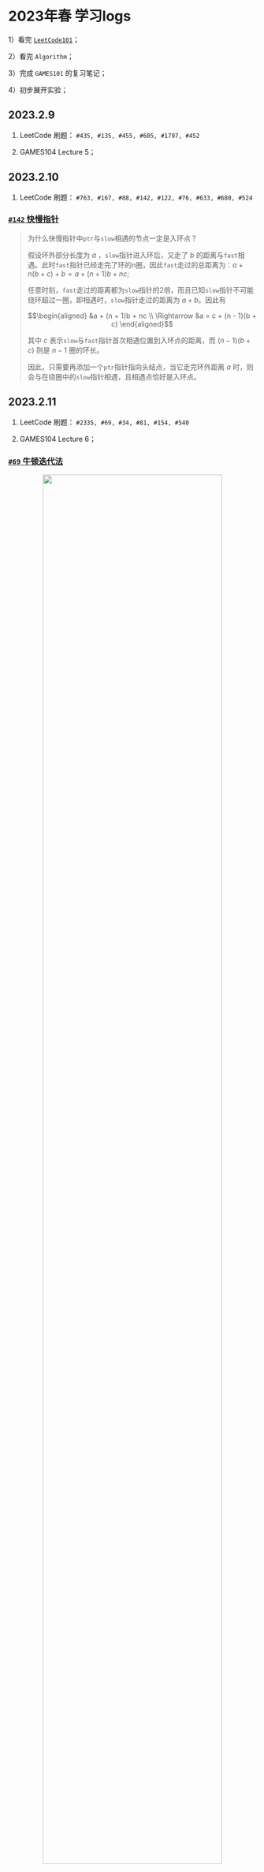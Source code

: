 # 2023年春 学习logs

1）看完 [`LeetCode101`](https://github.com/changgyhub/leetcode_101)；

2）看完 `Algorithm`；

3）完成 `GAMES101` 的复习笔记；

4）初步展开实验；

## 2023.2.9

1) LeetCode 刷题：
`#435, #135, #455, #605, #1797, #452`

2) GAMES104 Lecture 5；

## 2023.2.10

1) LeetCode 刷题：
`#763, #167, #88, #142, #122, #76, #633, #680, #524`

### [`#142` 快慢指针](https://leetcode.cn/problems/linked-list-cycle-ii/)

> 为什么快慢指针中`ptr`与`slow`相遇的节点一定是入环点？
>
> 假设环外部分长度为 $a$ ，`slow`指针进入环后，又走了 $b$ 的距离与`fast`相遇。此时`fast`指针已经走完了环的n圈，因此`fast`走过的总距离为：$a + n(b + c) + b = a + (n + 1)b + n c$;
>
> 任意时刻，`fast`走过的距离都为`slow`指针的2倍，而且已知`slow`指针不可能绕环超过一圈，即相遇时，`slow`指针走过的距离为 $a + b$。因此有
>
> $$\begin{aligned} &a + (n + 1)b + nc \\ \Rightarrow &a = c + (n - 1)(b + c) \end{aligned}$$
>
>其中 $c$ 表示`slow`与`fast`指针首次相遇位置到入环点的距离，而 $(n - 1)(b + c)$ 则是 $n - 1$ 圈的环长。
>
>因此，只需要再添加一个`ptr`指针指向头结点，当它走完环外距离 $a$ 时，则会与在绕圈中的`slow`指针相遇，且相遇点恰好是入环点。

## 2023.2.11

1) LeetCode 刷题：
`#2335, #69, #34, #81, #154, #540`

2) GAMES104 Lecture 6；

### [`#69` 牛顿迭代法](https://leetcode.cn/problems/sqrtx/)

<div align="center">
 <img src="Figure/牛顿迭代法.png" width = "85%" >
</div>

> 我们选择 $x_0 = C$ 作为初始值。
>
>在每一步迭代中，我们通过当前的交点 $x_i$，找到函数图像上的点 $(x_i, x^2_i - C)$，作为一条斜率为 $f(x_i) = 2x_i$ 的直线，直线的方程为：
>$$\begin{aligned}y &= 2x_i(x - x_i) + x^2_i - C \\ &= 2x_ix - (x^2_i + C) \end{aligned}$$
>与横轴的交点为方程 $2x_ix - (x^2_i + C)$ 的解，即为新的迭代结果 $x_(x+1)$:
>$$x_{i+1} = \cfrac{1}{2}(x_i + \cfrac{C}{x_i})$$
>在进行 $k$ 次迭代后，$x_k$的值与真实的零点 $\sqrt{C}$ 足够接近，即可作为答案。

### 二分查找

> 二分查找通常分为 **左闭右开** 和 **左闭右闭** 两种写法.

左闭右开中，循环的区间为 $[left, right)$，所以有 `left = mid + 1` 和 `right = mid`。主循环判断条件为 $left < right$。

左闭右闭时，循环的区间为 $[left, right]$，所以有 `left = mid + 1` 和 `right = mid - 1`。主循环判断条件为 $left \leq right$。

在刷题时，应当思考如果最后区间只剩下少量的数，自己的写法是否会陷入死循环，如果某种写法无法跳出死循环，则考虑尝试另一种写法。

## 2023.2.12

1) LeetCode 刷题：
`#1138, #215, #347, #75, #451, #695, #547`

2) GAMES104 Lecture 7；

### DFS 和 BFS

用栈实现的深度优先搜索和用队列实现的广度优先搜索在写法上并没有太大差异，因此使用哪一种搜索方式需要根据实际的功能需求来判断。

## 2023.2.13

1) LeetCode 刷题：
`#1234, #417, #46, #77, #79, #257, #51, #934`

## 2023.2.14

1) LeetCode 刷题：
`#126, #130, #1124, #70, #198, #413, #64, #542`

## 2023.2.15

1) LeetCode 刷题：
`#1250, #221, #279, #91, #139, #300, #1, #1143, #967`

### [`#1250` 「裴蜀定理」](https://leetcode.cn/problems/check-if-it-is-a-good-array/)

> 对于不全为零的任意整数 $a$ 和 $b$，记 $g = gcd(a, b)$，其中 $gcd(a, b)$ 为  $a$ 和 $b$ 的最大公约数，则对于任意整数 $x$ 和 $y$ 都满足 $a \times x + b \times y$ 是 $g$ 的倍数，特别的，存在整数 $x$ 和 $y$ 满足 $a \times x + b \times y = g$。

### [`#279` 四平方和定理](https://leetcode.cn/problems/perfect-squares/)

> 四平方和定理证明了任意一个正整数都可以被表示为至多四个正整数的平方和。
>
> 同时四平方和定理包含了一个更强的结论：当且仅当 $n \neq 4^k \times (8m + 7)$ 时，$n$ 可以被表示为至多三个正整数的平方和。因此，当 $n = 4^k \times (8m + 7)$ 时,$n$ 只能被表示为四个正整数的平方和。此时我们可以直接返回 4。

当 $n \neq 4^k \times (8m + 7)$时，我们需要判断到底多少个完全平方数能够表示 $n$，我们知道答案只会是 $1, 2, 3$ 中的一个：

- 答案为1时，则必有 $n$ 为完全平方数；
- 答案为2时，则有 $n = a^2 + b^2$，我们只需要枚举所有的 $a (1 \leq a \leq \sqrt{n})$，判断 $n - a^2$ 是否为完全平方数即可；
- 答案为3时， 我们只需要检查答案为 $1$ 或 $2$ 的两种情况，即可利用排除法确定答案。

## 2023.2.16

1) LeetCode 刷题：
`#2341, #416, #474, #322, #72, #650, #10, #121`

## 2023.2.17

1) LeetCode 刷题：
`#1139, #123, #188`

2) algorithm 2-3 tree

## 2023.2.18

1) LeetCode 刷题：
`#1237, #309, #714, #213`

## 2023.2.19

NULL

## 2023.2.20

1) LeetCode 刷题：
`#2347, #53, #343, #583, #646, #376, #494, #241`

## 2023.2.21

1) LeetCode 刷题：
`#1326, #932, #312, #204, #504, #172, #415, #326, #39`

### 公倍数与公因数

> 利用 **辗转相除法** 可以很方便地求得两个数的最大公因数（greatest common divisor, gcd）；
> 将两个数相乘再除以最大公因数即可得到最小公倍数（least common multiple, lcm）。

```c
    int gcd(int a, int b) {
        return b == 0 ? a : gcd(b, a % b);
    }

    int lcm(int a, int b) {
        return a * b / gcd(a, b);
    }
```

> 进一步地，我们也可以通过扩展欧几里得算法（extend gcd）在求得 $a$ 和 $b$ 最大公因数的同时，也得到它们的系数 $x$ 和 $y$，从而使得 $ax + by = gcd(a, b)$，这组系数同样适用于[裴蜀定理](#1250-裴蜀定理)。

```cpp
    int xGCD(int a, int b, int& x, int& y) {
        if (!b) {
            x = 1, y = 2;
            return a;
        }
        int x1, y1;
        int gcd = xGCD(b, a % b, x1, y1);
        x = x1, y = x1 - (a / b) * y1;
        return gcd;
    }
```

### [`#204` 埃氏筛法](https://leetcode.cn/problems/count-primes/)

> 埃拉托斯特尼筛法（Sieve of Eratosthenes, 简称埃氏筛法）是非常常用的，判断一个整数是否是质数的方法。
> 其原理也十分易懂：从 $1$ 到 $n$ 遍历，假设当前遍历到 $m$ ,则把所有小于 $n$ 的，且是 $m$ 的倍数的整数标为合数；遍历完成后，没有被标为合数的数字即为质数。

这里还可以继续优化，对于一个质数 $x$，如果从 $2x$ 标记其实是冗余的，应该直接从 $x\times x$ 开始标记，因为 $2x, 3x, ...$ 这些数一定在 $x$ 之前就被其他数的倍数标记过了。

同时还有 **偶数一定不是质数**，**最小质因子一定小于等于开方数** 等优化方法。

## 2023.2.22

1) LeetCode 刷题：
`#1140, #384, #528, #382, #168, #67, #238, #169, #131`

### [`#384` Fisher-Yates 洗牌算法](https://leetcode.cn/problems/shuffle-an-array/)

> Fisher-Yates 洗牌算法，原理是通过随机交换位置来实现随机打乱，有正向和反向两种写法，且实现非常方便。时间复杂度为 $O(n)$;

具体的，实现算法如下：

- 设待原地打乱的数组 $nums$。
- 循环 $n$ 次，在第 $i$ 次循环中 $(0 \leq i \leq n)$：
  - 在 $[i, n)$ 中随机抽取一个下标 $j$；
  - 将第 $i$ 个元素与第 $j$ 个元素交换。

### [`#382` 水库算法](https://leetcode.cn/problems/linked-list-random-node/)

> 水库采样：遍历一次链表，在遍历到第 $m$ 个节点时，有 $\frac{1}{m}$ 的概率选择这个节点覆盖掉之前的节点选择。

简单证明。对于长度为n的链表的第m个节点，最后被采样的充要条件是它被选择，且之后的节点都没有被选择。这种情况发生的概率为 $\frac{1}{m} \times \frac{m}{m + 1} \times \frac{m + 1}{m + 2} \times \ldots \times \frac{n - 1}{n} = \frac{1}{n}$ 。因此每个点都有均等的概率被选择。

### [`#169` Boyer-Moore 投票算法](https://leetcode.cn/problems/majority-element/)

> Boyer-Moore Majority Vote 算法。如果我们把众数记为 $+1$，把其他数记为 $-1$，将它们全部加起来，显然和大于0，从结果本身我们可以看出众数比其他数多。

Boyer-Moore 算法的详细步骤：

- 我们维护一个候选众数 `candidate` 和它出现的次数 `count`。初始时 `candidate` 可以为任意值，`count` 为 `0`；
  
- 我们遍历数组 `nums` 中的所有元素，对于每个元素 `x`，在判断 `x` 之前，如果 `count` 的值为 `0`，我们先将 `x` 的值赋予 `candidate`，随后我们判断 `x`：
  - 如果 `x` 与 `candidate` 相等，那么计数器 `count` 的值增加 `1`；
  - 如果 `x` 与 `candidate` 不等，那么计数器 `count` 的值减少 `1`；
  
- 在遍历完成后，`candidate` 即为整个数组的众数。

sda #202

## 2023.2.23

1) LeetCode 刷题：
`#1238, #89, #202, #470, #462, #3, #461, #190, #136, #231, #342, #318, #338`

### [`#1238` 格雷编码](https://leetcode.cn/problems/circular-permutation-in-binary-representation/)

> 在一组数的编码中，若任意两个相邻的代码只有一位二进制数不同，则称这种编码为 **格雷码**（Gray Code），另外由于最大数与最小数之间也仅一位数不同，即 “首尾相连”，因此又称 **循环码** 或 **反射码**。

格雷码可以使用公式直接求出。第 $i$ $(i \geq 0)$ 个格雷码即为：
$$g_i=i \oplus \lfloor \frac{i}{2} \rfloor$$
其中 $\oplus$ 表示按位异或运算。特别的，如果该组编码中第一个整数不为 $0$ ，则需要将求出的结果的每一项都与第一个整数 $start$ 按位进行异或运算：
$$ g_i=i \oplus \lfloor \frac{i}{2} \rfloor \oplus start$$

### [`#461` Brian Kernighan 算法](https://leetcode.cn/problems/hamming-distance/)

> 具体的，该算法可以被描述为这样一个结论：记 $f(x)$ 表示 $x$ 和 $x-1$ 进行运算所得的结果（即 $f(x) = x \& (x-1)$ ），那么 $f(x)$ 恰为 $x$ 删去其二进制表示中最右侧的 $1$ 的结果。

例如对于二进制表示 `11110100`，减去 `1` 得到 `11110011`，这两个数按位与得到 `11110000` 。

此外，$n \ \& \ (-n)$ 可以得到 $n$ 的位级表示中最低的那一位，例如对于二进制表示 `11110100`，取负得到 `00001100`，这两个数按位与得到 `00000100` 。

## 2023.2.24

1) LeetCode 刷题：
`#2357, #268, #693, #476, #260, #137, #448, #48, #240, #74, #769, #232`

## 2023.2.25

1) LeetCode 刷题：
`#1247, #2, #155, #20`

## 2023.2.26

1) LeetCode 刷题：
`#1255, #739, #4`

2) LeetCode 周赛：
`#6369, #6368, #6367(#2574, #2575, #2576)`

## 2023.2.27

1) LeetCode 刷题：
`#1144, #5, #768, #21, #23, #218, #1792, #239`

### [`#23` 优先队列](https://leetcode.cn/problems/merge-k-sorted-lists/)

> **优先队列**（priority queue）可以在 $O(1)$ 时间内获得最大值，并且可以在 $O(\log n)$ 时间内取出最大值或插入任意值。其常常用 **堆**（heap）来实现。堆是一个完全二叉树，其每个节点的值总是大于等于子节点的值。

实际实现堆时，我们通常用一个长度为 $N + 1$ 的数组而不是指针建立一个树。这是因为堆是完全二叉树，所以用数组表示时，位置 $i$ 的节点的父节点位置一定为 $i / 2$，而它的两个子节点的位置又一定分别为 $2i$ 和 $2i + 1$。要注意的是，方便起见，我们通常不会使用下标为 $0$ 的位置。

```cpp
vector<int> heap;

int top() {
    return heap[1];
}

void push(int k) {
    heap.push_back(k);
    swim(heap.size() - 1);
}

void pop() {
    heap[1] = heap.back();
    heap.pop_back();
    sink(1);
}

// 上浮
void swim(int pos) {
    while (pos > 1 && heap[pos / 2] < heap[pos]) {
        swap(heap[pos / 2], heap[pos]);
        pos >>= 1;
    }
}

// 下沉
void sink(int pos, int N) {
    while (pos * 2 <= N)
    {
        int i = pos * 2;
        if (i < N && heap[i] < heap[i +1])
            ++i;
        if (heap[pos] >= heap[i])
            break;
        swap(heap[i], heap[pos]);
        pos = i;
    }
}

// 堆排序
void sort()
{
    int N = heap.size() - 1;
    for (int k = N / 2; k >= 1; --k)
        sink(k, N);
    while (N > 1)
    {
        swap(heap[1], heap[N--]);
        sink(1, N);
    }
}
```

## 2023.2.28

1) LeetCode 刷题：
`#2363, #128, #141, #149, #47, #332, #303, #304, #560, #225`

1) Algorithm Chapter 2；

### [`#332` 欧拉路径（Hierholzer 算法）](https://leetcode.cn/problems/reconstruct-itinerary/)

> 给定一个 $n$ 个点 $m$ 条边的图，要求从指定的顶点出发，经过所有的边恰好一次。

这种 $\lceil ss \rfloor$ 问题与欧拉图或者半欧拉图有着紧密的联系，其定义如下：

- 通过图中所有边恰好一次且行遍所有顶点的通路称为欧拉通路；
- 通过图中所有边恰好一次且行遍所有顶点的回路称为欧拉回路；
- 具有欧拉回路的无向图称为欧拉图；
- 具有欧拉通路但不具有欧拉回路的无向图称为半欧拉图。

> ***Hierholzer 算法*** 用于在连通图中寻找欧拉路径，其流程如下：
>
> 1. 从起点出发，进行深度优先搜索。
> 2. 每次沿着某条边从某个顶点移动到另外一个顶点的时候，都需要删除这条边。
> 3. 如果没有可移动的路径，则将所在节点加入到栈中，并返回。

## 2023.3.1

1) LeetCode 刷题：
`#2373, #503, #217, #697, #594, #674, #287, #313, #870`

## 2023.3.2

1) LeetCode 刷题：
`#面试题 05.02, #307`

### [`#307` 线段树、树状数组](https://leetcode.cn/problems/range-sum-query-mutable/)

#### 线段树

> 线段树 $segmentTree$ 是一个二叉树，每个结点保存数组 $nums$ 在区间 $[s, e]$ 的最小值、最大值或者总和等信息。线段树可以用树也可以用数组（堆式存储）来实现。对于数组实现，假设根节点的下标为 $0$，如果一个结点在数组的下标为 $node$，那么它的左子结点下标为 $node \times 2 + 1$，右子结点下标为 $node \times 2 + 2$。

- 建树 $build$ 函数

  我们在结点 $node$ 保存数组 $nums$ 在区间 $[s, e]$ 的总和。
  - $s = e$ 时，结点 $node$ 是叶子结点，它保存的值等于 $nums[s]$。
  - $s < e$ 时，结点 $node$ 是左子结点保存区间 $[s, \lfloor \frac{s + e}{2} \rfloor]$ 的总和,右子结点保存区间 $[\lfloor \frac{s + e}{2} \rfloor + 1, e]$ 的总和，那么结点 $node$ 保存的值等于它的两个子结点保存的值之和。

  假设 $nums$ 的大小为 $n$，我们规定根节点 $node = 0$ 保存区间 $[0, n - 1]$ 的总和，然后自下而上递归地建树。

- 单点修改 $change$ 函数
  
  当我们要修改 $nums[index]$ 的值时，我们找到对应区间 $[index, index]$ 的叶子结点，直接修改叶子结点的值为 $val$，并自下而上递归地更新父结点的值。

- 范围求和 $range$ 函数

  给定区间 $[left, right]$ 时，我们将区间 $[left, right]$ 拆成多个结点对应的区间。

  - 如果结点 $node$ 对应的区间与 $[left, right]$ 相同，可以直接返回该结点的值，即当前区间的和。
  - 如果结点 $node$ 对应的区间与 $[left, right]$ 不同，设左子结点对应的区间右端点为 $m$ 那么将区间 $[left, right]$ 沿点 $m$ 拆成两个区间，分别计算左子结点和右子结点。

  我们从根节点开始递归地拆分区间 $[left, right]$。

#### [树状数组](https://blog.csdn.net/qq_40941722/article/details/104406126)

> 树状数组是一种可以动态维护序列前缀和的数据结构（序列下标从 $1$ 开始），他的功能是：
>
> - 单点修改 $add(index, val)$：把序列第 $index$ 个数增加 $val$；
> - 区间查询 $prefixSum(index)$：查询前 $index$ 个元素的前缀和。

因为题目要求实现更新 $nums$ 在某个位置的值，因此我们保存原始的 $nums$ 数组。

- 构造函数
  
  树状数组初始对应一个零序列，因此我们遍历 $nums$ 数组，调用 $add$ 函数来更新树状数组。

- $update$ 函数

  获取 $nums$ 在 $index$ 的增加值，调用 $add$ 函数更新树状数组，并更新 $nums[index] = val$。
- $sumRange$ 函数
  
  区间和 $[left, right]$ 可以转化为两个前缀和之差，调用树状数组的 $prefixSum$ 函数获取前 $right + 1$ 元素的前缀和 $sum1$ 和前 $left$ 个元素的前缀和 $sum2$, 返回 $sum1 - sum2$。

## 2023.3.3

1) LeetCode 刷题：
`#1487, #206, #24, #160, #234, #83, #328, #19`

## 2023.3.4

1) LeetCode 刷题：
`#982, #148, #147, #104, #110`

2) LeetCode 双周赛：
~~`#6312, #6311, #6313`~~`#2578, #2579, #2580`

## 2023.3.5

1) LeetCode 刷题：
`#1599`

2) LeetCode 周赛：
~~`#6307, #6308`~~`#2582, #2583`

## 2023.3.6

1) LeetCode 刷题：
`#1653, #52, #1129`

## 2023.3.7

1) LeetCode 刷题：
`#1096, #55`

## 2023.3.8

1) LeetCode 刷题：
`#剑指Offer 47, #2585, #17, #78, #748, #2397, #剑指Offer 58, #1601, #216`

1) GAMES104 Lecture 8；

## 2023.3.9

1) LeetCode 刷题：
`#2379, #22, #2584, #543, #437, #112, #113, #101, #1110, #637, #144, #105`

## 2023.3.10

1) LeetCode 刷题：
`#1590`

### [`#1590` 同余](https://leetcode.cn/problems/make-sum-divisible-by-p/)

> 两个数 $x$ 和 $y$，如果 $(x - y) \mod{p} = 0$，则称 $x$ 与 $y$ 对模 $p$ 同余，记作
> $$x\equiv y (\mod p)$$
>例如 $42 \equiv 12 (\mod 10)$，$-17 \equiv 3(\mod 10)$。